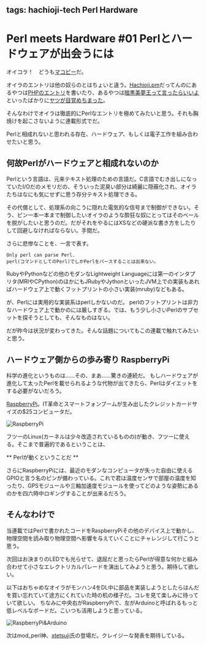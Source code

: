 tags: hachioji-tech Perl Hardware
---
# Perl meets Hardware #01 Perlとハードウェアが出会うには

オイコラ！　どうも[マコピー](https://twitter.com/mackee_w)だ。

オイラのエントリは他の奴らのとはちょいと違う。[Hachioji.pm](http://Hachiojipm.org/)だってんのにあるやつは[PHPのエントリ](<: 'entry/2013-09-12-01.html' | uri_for :>)を書いたり、あるやつは[暗黒美夢王って言ったらいいよ](<: 'entry/2013-09-11-01.html' | uri_for :>)といったばかりに[ヤツが目覚めちまった](https://twitter.com/ShougoMatsu/status/378156876212338688)。

そんなわけでオイラは徹底的にPerlなエントリを極めてみたいと思う。それも胸焼けを起こさないように連載形式でだ。

Perlと相成れないと思われる存在、ハードウェア、もしくは電子工作を組み合わせたいと思う。

## 何故Perlがハードウェアと相成れないのか

Perlという言語は、元来テキスト処理のための言語だ。C言語でむき出しになっていたI/Oだのメモリだの、そういった泥臭い部分は綺麗に隠蔽化され、オイラたちはなにも気にせずに思う存分テキスト処理できる。

その代償として、処理系の向こうに隠れた電気的な信号まで制御ができない。そう、ピン一本一本まで制御したいオイラのような酔狂な奴にとってはそのベールを脱がしたいと思うのだ。だがそれをやるにはXSなどの硬派な書き方をしたりして回避しなければならない。手間だ。

さらに悲惨なことを、一言で表す。

    Only perl can parse Perl.
    perl(コマンドとしてのPerl)でしかPerlをパースすることは出来ない。

RubyやPythonなどの他のモダンなLightweight Languageには第一のインタプリタ(MRIやCPython)のほかにもJRubyやJythonといったJVM上での実装もあればハードウェア上で動くフットプリントの小さい実装(mruby)などもある。

が、Perlには実用的な実装系はperlしかないのだ。
perlのフットプリントは非力なハードウェア上で動かのには厳しすぎる。では、もう少し小さいPerlのサブセットを探そうとしても、そんなものはない。

だが昨今は状況が変わってきた。そんな話題についてもこの連載で触れてみたいと思う。

## ハードウェア側からの歩み寄り RaspberryPi

科学の進化というものは……その、まあ……驚きの連続だ。
もしハードウェアが進化して太ったPerlを載せられるような代物が出てきたら、Perlはダイエットをする必要がないだろう。

[RaspberryPi](http://www.raspberrypi.org/)。IT革命とスマートフォンブームが生み出したクレジットカードサイズの$25コンピュータだ。

![RaspberryPi](<: '/static/image/raspberrypi.jpg' | uri_for :>)

フツーのLinux(カーネルは少々改造されているものの)が動き、フツーに使える。そこまで普遍的であるということは、

** Perlが動くということだ **

さらにRaspberryPiには、最近のモダンなコンピュータが失った自由に使えるGPIOと言う名のピンが備わっている。これで君は温度センサで部屋の温度を知ったり、GPSモジュールや三軸加速度モジュールを使ってどのような姿勢にあるのかを四六時中ロギングすることが出来るだろう。

## そんなわけで

当連載ではPerlで書かれたコードをRaspberryPiその他のデバイス上で動かし、物理空間を読み取り物理空間へ影響を与えていくことにチャレンジして行こうと思う。

次回はお決まりのLEDでも光らせて、退屈だと思ったらPerlが得意な何かと組み合わせて小さなエレクトリカルパレードを演出してみようと思う。期待して欲しい。

以下はおちゃめなオイラがモンハン4をDL中に部品を実装しようとしたらはんだを買い忘れていて途方にくれていた時の机の様子だ。コレを見て楽しみに待っていて欲しい。
ちなみに中央右がRaspberryPiで、左がArduinoと呼ばれるもっと低レベルなボードだ。こいつも活用しようと思っている。

![RaspberryPi&Arduino](<: '/static/image/macopys_desk.jpg' | uri_for :>)

次はmod\_perl神、[xtetsuji](https://twitter.com/xtetsuji)氏の登場だ。クレイジーな発表を期待している。




